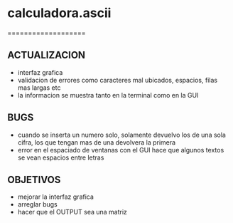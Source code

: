 # calculadora.ascii
===================

ACTUALIZACION
-------------
+ interfaz grafica
+ validacion de errores como caracteres mal ubicados, espacios, filas mas largas etc
+ la informacion se muestra tanto en la terminal como en la GUI


BUGS
----
+ cuando se inserta un numero solo, solamente devuelvo los de una sola cifra, los que tengan mas de una devolvera la primera
+ error en el espaciado de ventanas con el GUI hace que algunos textos se vean espacios entre letras

OBJETIVOS
---------
+ mejorar la interfaz grafica
+ arreglar bugs
+ hacer que el OUTPUT sea una matriz